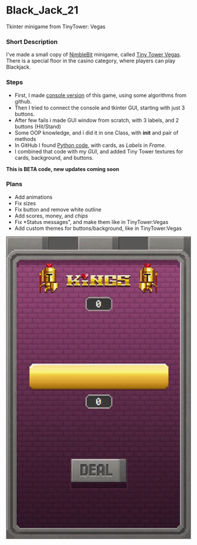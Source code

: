 # Black_Jack_21
Tkinter minigame from TinyTower: Vegas

### Short Description
I've made a small copy of [NimbleBit](https://nimblebit.com/) minigame, called [Tiny Tower Vegas](https://apps.apple.com/ru/app/tiny-tower-vegas/id871899103). 
There is a special floor in the casino category, where players can play Blackjack. 
### Steps
* First, I made [console version](https://github.com/Chursinov/Black_Jack_21/blob/master/Blackjack%20(Console).py) of this game, using some algorithms from github.
* Then I tried to connect the console and tkinter GUI, starting with just 3 buttons.
* After few fails i made GUI window from scratch, with 3 labels, and 2 buttons (Hit/Stand)
* Some OOP knowledge, and i did it in one Class, with __init__ and pair of methods
* In GitHub I found [Python code](https://github.com/PrateekJain14/Blackjack-Game), with cards, as *Labels* in *Frame*.
* I combined that code with my *GUI*, and added Tiny Tower textures for cards, background, and buttons.

**This is BETA code, new updates coming soon**
### Plans
* Add animations
* Fix sizes
* Fix button and remove white outline
* Add scores, money, and *chips*
* Fix *Status messages", and make them like in TinyTower:Vegas
* Add custom themes for buttons/background, like in TinyTower:Vegas

![Gameplay](https://github.com/Chursinov/Black_Jack_21/blob/master/Gameplay.gif)
